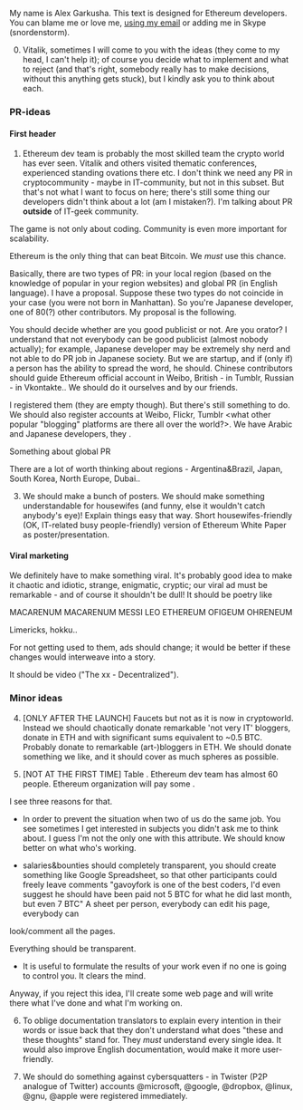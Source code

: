 My name is Alex Garkusha. This text is designed for Ethereum developers. You can blame me or love me, [using my email](mailto:alex.garkusha.92@gmail.com) or adding me in Skype (snordenstorm).

0) Vitalik, sometimes I will come to you with the ideas (they come to my head, I can't help it); of course you decide what to implement and what to reject (and that's right, somebody really has to make decisions, without this anything gets stuck), but I kindly ask you to think about each. 

### PR-ideas

#### First header

1) Ethereum dev team is probably the most skilled team the crypto world has ever seen. Vitalik and others visited thematic conferences, experienced standing ovations there etc. I don't think we need any PR in cryptocommunity - maybe in IT-community, but not in this subset. But that's not what I want to focus on here; there's still some thing our developers didn't think about a lot (am I mistaken?). I'm talking about PR **outside** of IT-geek community.

The game is not only about coding. Community is even more important for scalability.

Ethereum is the only thing that can beat Bitcoin. We *must* use this chance.

Basically, there are two types of PR: in your local region (based on the knowledge of popular in your region websites) and global PR (in English language). I have a proposal. Suppose these two types do not coincide in your case (you were not born in Manhattan). So you're Japanese developer, one of 80(?) other contributors. My proposal is the following.

You should decide whether are you good publicist or not. Are you orator? I understand that not everybody can be good publicist (almost nobody actually); for example, Japanese developer may be extremely shy nerd and not able to do PR job in Japanese society. But we are startup, and if (only if) a person has the ability to spread the word, he should. Chinese contributors should guide Ethereum official account in Weibo, British - in Tumblr, Russian - in Vkontakte.. We should do it ourselves and by our friends.

I registered them (they are empty though). But there's still something to do. We should also register accounts at Weibo, Flickr, Tumblr <what other popular "blogging" platforms are there all over the world?>. We have Arabic and Japanese developers, they . 

Something about global PR


 There are a lot of worth thinking about regions - Argentina&Brazil, Japan, South Korea, North Europe, Dubai.. 

3) We should make a bunch of posters. We should make something understandable for housewifes (and funny, else it wouldn't catch anybody's eye)! Explain things easy that way. Short housewifes-friendly (OK, IT-related busy people-friendly) version of Ethereum White Paper as poster/presentation.

#### Viral marketing

We definitely have to make something viral. It's probably good idea to make it chaotic and idiotic, strange, enigmatic, cryptic; our viral ad must be remarkable - and of course it shouldn't be dull! It should be poetry like

MACARENUM MACARENUM
MESSI LEO ETHEREUM
OFIGEUM OHRENEUM

Limericks, hokku..

For not getting used to them, ads should change; it would be better if these changes would interweave into a story.  

It should be video ("The xx - Decentralized").

### Minor ideas


4) [ONLY AFTER THE LAUNCH] Faucets but not as it is now in cryptoworld. Instead we should chaotically donate remarkable 'not very IT' bloggers, donate in ETH and with significant sums equivalent to ~0.5 BTC.  Probably donate to remarkable (art-)bloggers in ETH. We should donate something we like, and it should cover as much spheres as possible.

5) [NOT AT THE FIRST TIME] Table . Ethereum dev team has almost 60 people. Ethereum organization will pay some . 

I see three reasons for that.

* In order to prevent the situation when two of us do the same job. You see sometimes I get interested in subjects you didn't ask me to think about. I guess I'm not the only one with this attribute.  We should know better on what who's working.

* salaries&bounties should completely transparent, you should create something like Google Spreadsheet, so that other participants could freely leave comments "gavoyfork is one of the best coders, I'd even suggest he should have been paid not 5 BTC for what he did last month, but even 7 BTC"
A sheet per person, everybody can edit his page, everybody can 

look/comment all the pages.


Everything should be transparent.

* It is useful to formulate the results of your work even if no one is going to control you. It clears the mind.

Anyway, if you reject this idea, I'll create some web page and will write there what I've done and what I'm working on.

6) To oblige documentation translators to explain every intention in their words or issue back that they don't understand what does "these and these thoughts" stand for. They *must* understand every single idea. It would also improve English documentation, would make it more user-friendly.

8) We should do something against cybersquatters - in Twister (P2P analogue of Twitter) accounts @microsoft, @google, @dropbox, @linux, @gnu, @apple were registered immediately.